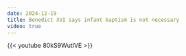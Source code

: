 ```yaml
---
date: 2024-12-19
title: Benedict XVI says infant baptism is not necessary
video: true
---
```



{{< youtube 80kS9WutlVE >}}
